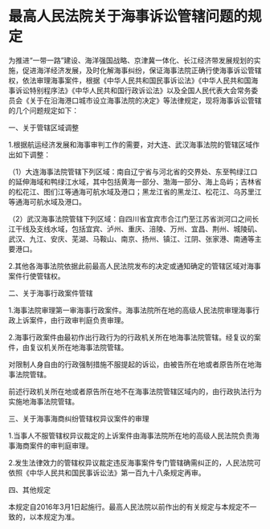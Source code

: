 # 最高人民法院关于海事诉讼管辖问题的规定

<!-- INFO END -->

为推进“一带一路”建设、海洋强国战略、京津冀一体化、长江经济带发展规划的实施，促进海洋经济发展，及时化解海事纠纷，保证海事法院正确行使海事诉讼管辖权，依法审理海事案件，根据《中华人民共和国民事诉讼法》《中华人民共和国海事诉讼特别程序法》《中华人民共和国行政诉讼法》以及全国人民代表大会常务委员会《关于在沿海港口城市设立海事法院的决定》等法律规定，现将海事诉讼管辖的几个问题规定如下：

一、关于管辖区域调整

1.根据航运经济发展和海事审判工作的需要，对大连、武汉海事法院的管辖区域作出如下调整：

（1）大连海事法院管辖下列区域：南自辽宁省与河北省的交界处、东至鸭绿江口的延伸海域和鸭绿江水域，其中包括黄海一部分、渤海一部分、海上岛屿；吉林省的松花江、图们江等通海可航水域及港口；黑龙江省的黑龙江、松花江、乌苏里江等通海可航水域及港口。

（2）武汉海事法院管辖下列区域：自四川省宜宾市合江门至江苏省浏河口之间长江干线及支线水域，包括宜宾、泸州、重庆、涪陵、万州、宜昌、荆州、城陵矶、武汉、九江、安庆、芜湖、马鞍山、南京、扬州、镇江、江阴、张家港、南通等主要港口。

2.其他各海事法院依据此前最高人民法院发布的决定或通知确定的管辖区域对海事案件行使管辖权。

二、关于海事行政案件管辖

1.海事法院审理第一审海事行政案件。海事法院所在地的高级人民法院审理海事行政上诉案件，由行政审判庭负责审理。

2.海事行政案件由最初作出行政行为的行政机关所在地海事法院管辖。经复议的案件，由复议机关所在地海事法院管辖。

对限制人身自由的行政强制措施不服提起的诉讼，由被告所在地或者原告所在地海事法院管辖。

前述行政机关所在地或者原告所在地不在海事法院管辖区域内的，由行政执法行为实施地海事法院管辖。

三、关于海事海商纠纷管辖权异议案件的审理

1.当事人不服管辖权异议裁定的上诉案件由海事法院所在地的高级人民法院负责海事海商案件的审判庭审理。

2.发生法律效力的管辖权异议裁定违反海事案件专门管辖确需纠正的，人民法院可依照《中华人民共和国民事诉讼法》第一百九十八条规定再审。

四、其他规定

本规定自2016年3月1日起施行。最高人民法院以前作出的有关规定与本规定不一致的，以本规定为准。

